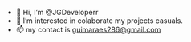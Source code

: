 - 👋 Hi, I’m @JGDeveloperr
- 👀 I’m interested in colaborate my projects casuals.
- 📫 my contact is guimaraes286@gmail.com

<!---
JGDeveloperr/JGDeveloperr is a ✨ special ✨ repository because its `README.md` (this file) appears on your GitHub profile.
You can click the Preview link to take a look at your changes.
--->
